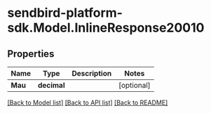 
# sendbird-platform-sdk.Model.InlineResponse20010

## Properties

Name | Type | Description | Notes
------------ | ------------- | ------------- | -------------
**Mau** | **decimal** |  | [optional] 

[[Back to Model list]](../README.md#documentation-for-models)
[[Back to API list]](../README.md#documentation-for-api-endpoints)
[[Back to README]](../README.md)

